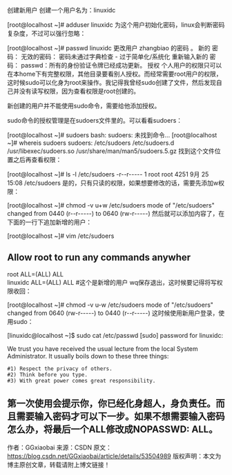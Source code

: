 创建新用户
创建一个用户名为：linuxidc

[root@localhost ~]# adduser linuxidc
为这个用户初始化密码，linux会判断密码复杂度，不过可以强行忽略：

[root@localhost ~]# passwd linuxidc
更改用户 zhangbiao 的密码 。
新的 密码：
无效的密码： 密码未通过字典检查 - 过于简单化/系统化
重新输入新的 密码：
passwd：所有的身份验证令牌已经成功更新。
授权
个人用户的权限只可以在本home下有完整权限，其他目录要看别人授权。而经常需要root用户的权限，这时候sudo可以化身为root来操作。我记得我曾经sudo创建了文件，然后发现自己并没有读写权限，因为查看权限是root创建的。

新创建的用户并不能使用sudo命令，需要给他添加授权。

sudo命令的授权管理是在sudoers文件里的。可以看看sudoers：

[root@localhost ~]# sudoers
bash: sudoers: 未找到命令...
[root@localhost ~]# whereis sudoers
sudoers: /etc/sudoers /etc/sudoers.d /usr/libexec/sudoers.so /usr/share/man/man5/sudoers.5.gz
找到这个文件位置之后再查看权限：

[root@localhost ~]# ls -l /etc/sudoers
-r--r----- 1 root root 4251 9月  25 15:08 /etc/sudoers
是的，只有只读的权限，如果想要修改的话，需要先添加w权限：

[root@localhost ~]# chmod -v u+w /etc/sudoers
mode of "/etc/sudoers" changed from 0440 (r--r-----) to 0640 (rw-r-----)
然后就可以添加内容了，在下面的一行下追加新增的用户：

[root@localhost ~]# vim /etc/sudoers


## Allow root to run any commands anywher  
root    ALL=(ALL)       ALL  
linuxidc  ALL=(ALL)       ALL  #这个是新增的用户
wq保存退出，这时候要记得将写权限收回：

[root@localhost ~]# chmod -v u-w /etc/sudoers
mode of "/etc/sudoers" changed from 0640 (rw-r-----) to 0440 (r--r-----)
这时候使用新用户登录，使用sudo：

[linuxidc@localhost ~]$ sudo cat /etc/passwd
[sudo] password for linuxidc: 

We trust you have received the usual lecture from the local System
Administrator. It usually boils down to these three things:

    #1) Respect the privacy of others.
    #2) Think before you type.
    #3) With great power comes great responsibility.
第一次使用会提示你，你已经化身超人，身负责任。而且需要输入密码才可以下一步。如果不想需要输入密码怎么办，将最后一个ALL修改成NOPASSWD: ALL。
--------------------- 
作者：GGxiaobai 
来源：CSDN 
原文：https://blog.csdn.net/GGxiaobai/article/details/53504989 
版权声明：本文为博主原创文章，转载请附上博文链接！
